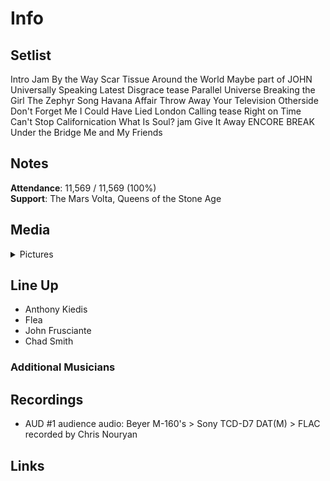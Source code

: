 # Info

## Setlist

Intro Jam
By the Way
Scar Tissue
Around the World
Maybe part of JOHN
Universally Speaking
Latest Disgrace tease
Parallel Universe
Breaking the Girl
The Zephyr Song
Havana Affair
Throw Away Your Television
Otherside
Don't Forget Me
I Could Have Lied
London Calling tease
Right on Time
Can't Stop
Californication
What Is Soul? jam
Give It Away
ENCORE BREAK
Under the Bridge
Me and My Friends

## Notes

**Attendance**: 11,569 / 11,569 (100%)
<br>
**Support**: The Mars Volta, Queens of the Stone Age

## Media 

<details>
  <summary>Pictures</summary>
  <!--<img alt="Setlist" title="Setlist" src="_.jpg" height="200" />-->
</details>

## Line Up

* Anthony Kiedis
* Flea
* John Frusciante
* Chad Smith

### Additional Musicians

## Recordings

* AUD #1 audience audio: Beyer M-160's > Sony TCD-D7 DAT(M) > FLAC recorded by Chris Nouryan

## Links

